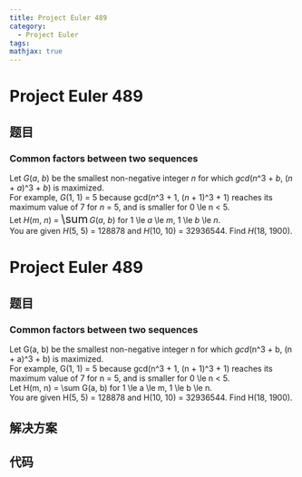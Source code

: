 ```yaml
---
title: Project Euler 489
category:
  - Project Euler
tags:
mathjax: true
---
```

<escape><!-- more --></escape>
    
# Project Euler 489
## 题目
### Common factors between two sequences


Let <var>G</var>(<var>a</var>, <var>b</var>) be the smallest non-negative integer <var>n</var> for which <dfn title="Greatest common divisor">gcd</dfn>(<var>n</var>^3 + <var>b</var>, (<var>n</var> + <var>a</var>)^3 + <var>b</var>) is maximized.<br />
For example, <var>G</var>(1, 1) = 5 because gcd(<var>n</var>^3 + 1, (<var>n</var> + 1)^3 + 1) reaches its maximum value of 7 for <var>n</var> = 5, and is smaller for 0 \le n < 5.<br />
Let <var>H</var>(<var>m</var>, <var>n</var>) = <span style="font-size:larger;"><span style="font-size:larger;">\sum</span></span> <var>G</var>(<var>a</var>, <var>b</var>) for 1 \le <var>a</var> \le <var>m</var>, 1 \le <var>b</var> \le <var>n</var>.<br />
You are given <var>H</var>(5, 5) = 128878 and <var>H</var>(10, 10) = 32936544.
Find <var>H</var>(18, 1900).


# Project Euler 489
## 题目
### Common factors between two sequences

Let G(a, b) be the smallest non-negative integer n for which <dfn title="Greatest common divisor">gcd</dfn>(n^3 + b, (n + a)^3 + b) is maximized.<br>For example, G(1, 1) = 5 because gcd(n^3 + 1, (n + 1)^3 + 1) reaches its maximum value of 7 for n = 5, and is smaller for 0 \le n < 5.<br>Let H(m, n) = \sum G(a, b) for 1 \le a \le m, 1 \le b \le n.<br>You are given H(5, 5) = 128878 and H(10, 10) = 32936544.
Find H(18, 1900).


## 解决方案


## 代码



